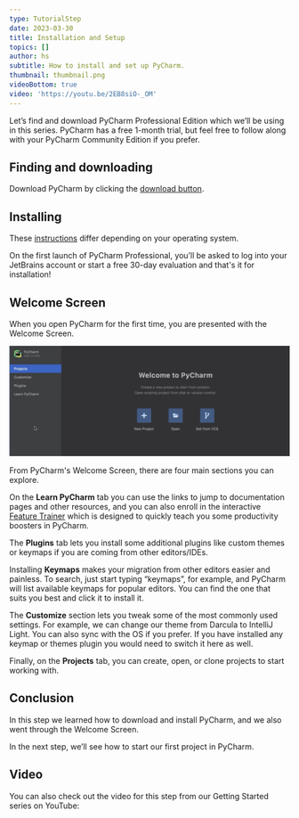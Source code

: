 ```yaml
---
type: TutorialStep
date: 2023-03-30
title: Installation and Setup
topics: []
author: hs
subtitle: How to install and set up PyCharm.
thumbnail: thumbnail.png
videoBottom: true
video: 'https://youtu.be/2EB8siO-_OM'
---
```


Let’s find and download PyCharm Professional Edition which we’ll be using in this series. PyCharm has a free 1-month trial, but feel free to follow along with your PyCharm Community Edition if you prefer.

## Finding and downloading
Download PyCharm by clicking the [download button](https://www.jetbrains.com/pycharm/download).

## Installing
These [instructions](https://www.jetbrains.com/help/pycharm/installation-guide.html#standalone) differ depending on your operating system.

On the first launch of PyCharm Professional, you’ll be asked to log into your JetBrains account or start a free 30-day evaluation and that's it for installation!

## Welcome Screen

When you open PyCharm for the first time, you are presented with the Welcome Screen.

<img src="welcome-screen.png" alt="Welcome Screen" width="700"/>

From PyCharm's Welcome Screen, there are four main sections you can explore. 

On the **Learn PyCharm** tab you can use the links to jump to documentation pages and other resources, and you can also enroll in the interactive [Feature Trainer](https://www.jetbrains.com/help/pycharm/feature-trainer.html) which is designed to quickly teach you some productivity boosters in PyCharm.

The **Plugins** tab lets you install some additional plugins like custom themes or keymaps if you are coming from other editors/IDEs.

Installing **Keymaps** makes your migration from other editors easier and painless. To search, just start typing “keymaps”, for example, and PyCharm will list available keymaps for popular editors. You can find the one that suits you best and click it to install it.

The **Customize** section lets you tweak some of the most commonly used settings. For example, we can change our theme from Darcula to IntelliJ Light. You can also sync with the OS if you prefer. If you have installed any keymap or themes plugin you would need to switch it here as well.

Finally, on the **Projects** tab, you can create, open, or clone projects to start working with.

## Conclusion
In this step we learned how to download and install PyCharm, and we also went through the Welcome Screen.

In the next step, we’ll see how to start our first project in PyCharm.

## Video
You can also check out the video for this step from our Getting Started series on YouTube:
